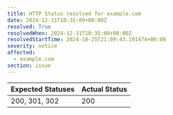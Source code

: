 ```yaml
---
title: HTTP Status resolved for example.com
date: 2024-12-31T10:35:09+00:00Z
resolved: True
resolvedWhen: 2024-12-31T10:35:09+00:00Z
resolvedStartTime: 2024-10-25T21:09:43.191474+00:00
severity: notice
affected:
  - example.com
section: issue
---
```


| Expected Statuses | Actual Status  |
|-------------------|----------------|
| 200, 301, 302 | 200 |
